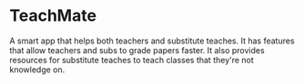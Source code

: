 # TeachMate
A smart app that helps both teachers and substitute teaches. It has features that allow teachers and subs to grade papers faster. It also provides resources for substitute teaches to teach classes that they're not knowledge on.
